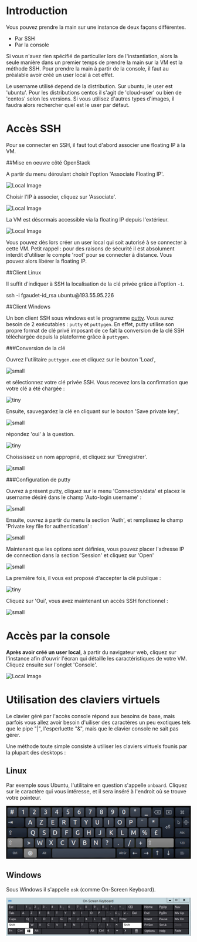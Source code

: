 # Introduction

Vous pouvez prendre la main sur une instance de deux façons différentes.

* Par SSH
* Par la console

Si vous n'avez rien spécifié de particulier lors de l'instantiation, alors la seule manière dans un premier temps de prendre la main sur la VM est la méthode SSH. Pour prendre la main à partir de la console, il faut au préalable avoir créé un user local à cet effet.

Le username utilisé depend de la distribution. Sur ubuntu, le user est 'ubuntu'. Pour les distributions centos il s'agit de 'cloud-user' ou bien de 'centos' selon les versions. Si vous utilisez d'autres types d'images, il faudra alors rechercher quel est le user par défaut.

# Accès SSH

Pour se connecter en SSH, il faut tout d'abord associer une floating IP à la VM.

##Mise en oeuvre côté OpenStack

A partir du menu déroulant choisir l'option 'Associate Floating IP'.

![Local Image](./images/ajouter-une-floating-ip-01.jpg)

Choisir l'IP à associer, cliquez sur 'Associate'.

![Local Image](./images/ajouter-une-floating-ip-02.jpg)

La VM est désormais accessible via la floating IP depuis l'extérieur.

![Local Image](./images/ajouter-une-floating-ip-03.jpg)

Vous pouvez dès lors créer un user local qui soit autorisé à se connecter à cette VM. Petit rappel : pour des raisons de sécurité il est absolument interdit d'utiliser le compte 'root' pour se connecter à distance. Vous pouvez alors libérer la floating IP.

##Client Linux

Il suffit d'indiquer à SSH la localisation de la clé privée grâce à l'option `-i`.

<div class="command-line"><span class="command">ssh -i fgaudet-id_rsa ubuntu@193.55.95.226</span></div>

##Client Windows

Un bon client SSH sous windows est le programme [putty](http://www.putty.org). Vous aurez besoin de 2 exécutables : `putty` et `puttygen`. En effet, putty utilise son propre format de clé privé imposant de ce fait la conversion de la clé SSH téléchargée depuis la plateforme grâce à `puttygen`.

###Conversion de la clé

Ouvrez l'utilitaire `puttygen.exe` et cliquez sur le bouton 'Load',

![small](./images/putty-01.jpg)

et sélectionnez votre clé privée SSH. Vous recevez lors la confirmation que votre clé a été chargée :

![tiny](./images/putty-02.jpg)

Ensuite, sauvegardez la clé en cliquant sur le bouton 'Save private key', 

![small](./images/putty-03.jpg)

répondez 'oui' à la question.

![tiny](./images/putty-04.jpg)

Choississez un nom approprié, et cliquez sur 'Enregistrer'.

![small](./images/putty-05.jpg)

###Configuration de putty

Ouvrez à présent putty, cliquez sur le menu 'Connection/data' et placez le username désiré dans le champ 'Auto-login username' :

![small](./images/putty-07.jpg)

Ensuite, ouvrez à partir du menu la section 'Auth', et remplissez le champ 'Private key file for authentication' :

![small](./images/putty-08.jpg)

Maintenant que les options sont définies, vous pouvez placer l'adresse IP de connection dans la section 'Session' et cliquez sur 'Open'

![small](./images/putty-06.jpg)

La première fois, il vous est proposé d'accepter la clé publique :

![tiny](./images/putty-09.jpg)

Cliquez sur 'Oui', vous avez maintenant un accès SSH fonctionnel :

![small](./images/putty-10.jpg)

# Accès par la console

**Après avoir créé un user local**, à partir du navigateur web, cliquez sur l'instance afin d'ouvrir l'écran qui détaille les caractéristiques de votre VM. Cliquez ensuite sur l'onglet 'Console'.

![Local Image](./images/console-01.jpg)

# Utilisation des claviers virtuels
Le clavier géré par l'accès console répond aux besoins de base, mais parfois vous allez avoir besoin d'uiliser des caractères un peu exotiques tels que le pipe "|", l'esperluette "&", mais que le clavier console ne sait pas gérer.

Une méthode toute simple consiste à utiliser les claviers virtuels founis par la plupart des desktops :

## Linux
Par exemple sous Ubuntu, l'utilitaire en question s'appelle `onboard`. Cliquez sur le caractère qui vous intéresse, et il sera inséré à l'endroit où se trouve votre pointeur.

![Local Image](./images/onboard-01.jpg)

## Windows
Sous Windows il s'appelle `osk` (comme On-Screen Keyboard).

![Local Image](./images/osk-01.jpg)